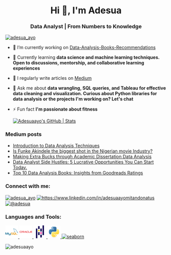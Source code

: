 <h1 align="center">Hi 👋, I'm Adesua</h1>
<h3 align="center">Data Analyst | From Numbers to Knowledge</h3>

<p align="left"> <a href="https://twitter.com/adesua_ayo" target="blank"><img src="https://img.shields.io/twitter/follow/adesua_ayo?logo=twitter&style=for-the-badge" alt="adesua_ayo" /></a> </p>

- 🔭 I’m currently working on [Data-Analysis-Books-Recommendations](https://github.com/Adesuaayo/Data-Analysis-Books-Recommendations-)

- 🌱 Currently learning **data science and machine learning techniques. Open to discussions, mentorship, and collaborative learning experiences**

- 📝 I regularly write articles on [Medium](https://medium.com/@adesua)

- 💬 Ask me about **data wrangling, SQL queries, and Tableau for effective data cleaning and visualization. Curious about Python libraries for data analysis or the projects I'm working on? Let's chat**

- ⚡ Fun fact **I'm passionate about fitness**

  [![Adesuaayo's GitHub | Stats](https://stats.quine.sh/Adesuaayo/github?theme=dark)](http://localhost:3000?utm_source=widgets&utm_campaign=Adesuaayo)

### Medium posts
<!-- BLOG-POST-LIST:START -->
- [Introduction to Data Analysis Techniques](https://medium.com/@adesua/introduction-to-data-analysis-techniques-9d688319d78f?source=rss-1353e7c4760c------2)
- [Is Funke Akindele the biggest shot in the Nigerian movie Industry?](https://medium.com/@adesua/is-funke-akindele-the-biggest-shot-in-the-nigerian-movie-industry-56bf5436414f?source=rss-1353e7c4760c------2)
- [Making Extra Bucks through Academic Dissertation Data Analysis](https://medium.com/@adesua/making-extra-bucks-through-academic-dissertation-data-analysis-21c15cb28419?source=rss-1353e7c4760c------2)
- [Data Analyst Side Hustles: 5 Lucrative Opportunities You Can Start Today.](https://medium.com/@adesua/data-analyst-side-hustles-5-lucrative-opportunities-you-can-start-today-1e1adfc4eca0?source=rss-1353e7c4760c------2)
- [Top 10 Data Analysis Books: Insights from Goodreads Ratings](https://medium.com/@adesua/top-10-data-analysis-books-insights-from-goodreads-ratings-5a551b19d38b?source=rss-1353e7c4760c------2)
<!-- BLOG-POST-LIST:END -->

<h3 align="left">Connect with me:</h3>
<p align="left">
<a href="https://twitter.com/adesua_ayo" target="blank"><img align="center" src="https://raw.githubusercontent.com/rahuldkjain/github-profile-readme-generator/master/src/images/icons/Social/twitter.svg" alt="adesua_ayo" height="30" width="40" /></a>
<a href="https://linkedin.com/in/https://www.linkedin.com/in/adesuaayomitandonatus" target="blank"><img align="center" src="https://raw.githubusercontent.com/rahuldkjain/github-profile-readme-generator/master/src/images/icons/Social/linked-in-alt.svg" alt="https://www.linkedin.com/in/adesuaayomitandonatus" height="30" width="40" /></a>
<a href="https://medium.com/@adesua" target="blank"><img align="center" src="https://raw.githubusercontent.com/rahuldkjain/github-profile-readme-generator/master/src/images/icons/Social/medium.svg" alt="@adesua" height="30" width="40" /></a>
</p>

<h3 align="left">Languages and Tools:</h3>
<p align="left"> <a href="https://www.mysql.com/" target="_blank" rel="noreferrer"> <img src="https://raw.githubusercontent.com/devicons/devicon/master/icons/mysql/mysql-original-wordmark.svg" alt="mysql" width="40" height="40"/> </a> <a href="https://www.oracle.com/" target="_blank" rel="noreferrer"> <img src="https://raw.githubusercontent.com/devicons/devicon/master/icons/oracle/oracle-original.svg" alt="oracle" width="40" height="40"/> </a> <a href="https://pandas.pydata.org/" target="_blank" rel="noreferrer"> <img src="https://raw.githubusercontent.com/devicons/devicon/2ae2a900d2f041da66e950e4d48052658d850630/icons/pandas/pandas-original.svg" alt="pandas" width="40" height="40"/> </a> <a href="https://www.python.org" target="_blank" rel="noreferrer"> <img src="https://raw.githubusercontent.com/devicons/devicon/master/icons/python/python-original.svg" alt="python" width="40" height="40"/> </a> <a href="https://seaborn.pydata.org/" target="_blank" rel="noreferrer"> <img src="https://seaborn.pydata.org/_images/logo-mark-lightbg.svg" alt="seaborn" width="40" height="40"/> </a> </p>

<p><img align="center" src="https://github-readme-stats.vercel.app/api/top-langs?username=adesuaayo&show_icons=true&locale=en&layout=compact" alt="adesuaayo" /></p>

